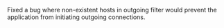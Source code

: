 Fixed a bug where non-existent hosts in outgoing filter would prevent the application from initiating outgoing connections.

